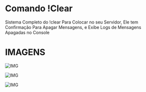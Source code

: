 # Comando !Clear
Sistema Completo do !clear Para Colocar no seu Servidor, Ele tem Confirmação Para Apagar Mensagens, e Exibe Logs de Mensagens Apagadas no Console
# IMAGENS
![IMG](https://i.ibb.co/3mN2K06V/Screenshot-20250208-094940-Discord.jpg)

![IMG](https://i.ibb.co/mFh3HH8b/Screenshot-20250208-095012-Discord.jpg)

![IMG](https://i.ibb.co/x8PzbmZ9/Screenshot-20250208-101903-Termux.jpg)
